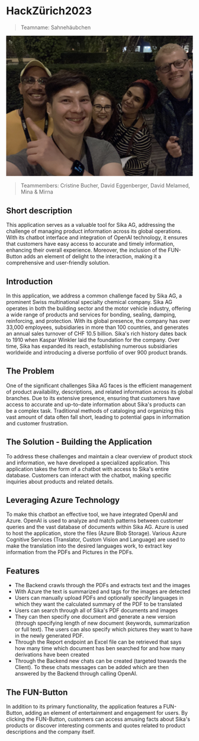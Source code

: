 # HackZürich2023
> Teamname: Sahnehäubchen

![](Sahnehauubschen.jpg)

> Teammembers: Cristine Bucher, David Eggenberger, David Melamed, Mina & Mirna



## Short description
This application serves as a valuable tool for Sika AG, addressing the challenge of managing product information across its global operations. With its chatbot interface and integration of OpenAI technology, it ensures that customers have easy access to accurate and timely information, enhancing their overall experience. Moreover, the inclusion of the FUN-Button adds an element of delight to the interaction, making it a comprehensive and user-friendly solution.

## Introduction
In this application, we address a common challenge faced by Sika AG, a prominent Swiss multinational specialty chemical company. Sika AG operates in both the building sector and the motor vehicle industry, offering a wide range of products and services for bonding, sealing, damping, reinforcing, and protection. With its global presence, the company has over 33,000 employees, subsidiaries in more than 100 countries, and generates an annual sales turnover of CHF 10.5 billion. Sika's rich history dates back to 1910 when Kaspar Winkler laid the foundation for the company. Over time, Sika has expanded its reach, establishing numerous subsidiaries worldwide and introducing a diverse portfolio of over 900 product brands.

## The Problem
One of the significant challenges Sika AG faces is the efficient management of product availability, descriptions, and related information across its global branches. Due to its extensive presence, ensuring that customers have access to accurate and up-to-date information about Sika's products can be a complex task. Traditional methods of cataloging and organizing this vast amount of data often fall short, leading to potential gaps in information and customer frustration.

## The Solution - Building the Application
To address these challenges and maintain a clear overview of product stock and information, we have developed a specialized application. This application takes the form of a chatbot with access to Sika's entire database. Customers can interact with the chatbot, making specific inquiries about products and related details.

## Leveraging Azure Technology
To make this chatbot an effective tool, we have integrated OpenAI and Azure. OpenAI is used to analyze and match patterns between customer queries and the vast database of documents within Sika AG. Azure is used to host the application, store the files (Azure Blob Storage). Various Azure Cognitive Services (Translator, Custom Vision and Language) are used to make the translation into the desired languages work, to extract key information from the PDFs and Pictures in the PDFs. 

## Features
- The Backend crawls through the PDFs and extracts text and the images
- With Azure the text is summarized and tags for the images are detected
- Users can manually upload PDFs and optionally specify languages in which they want the calculated summary of the PDF to be translated
- Users can search through all of Sika's PDF documents and images
- They can then specify one document and generate a new version (through specifying length of new document (keywords, summarization or full text). The users can also specify which pictures they want to have in the newly generated PDF.
- Through the Report endpoint an Excel file can be retrieved that says how many time which document has ben searched for and how many derivations have been created
- Through the Backend new chats can be created (targeted towards the Client). To these chats messages can be added which are then answered by the Backend through calling OpenAI. 

## The FUN-Button
In addition to its primary functionality, the application features a FUN-Button, adding an element of entertainment and engagement for users. By clicking the FUN-Button, customers can access amusing facts about Sika's products or discover interesting comments and quotes related to product descriptions and the company itself.
